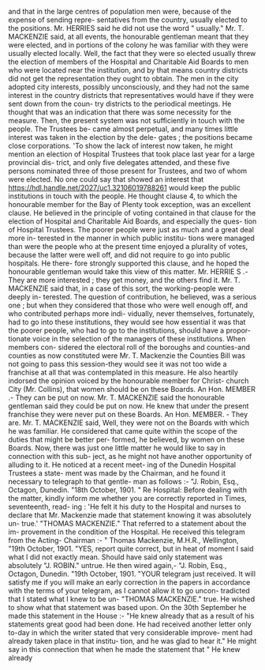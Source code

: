 and that in the large centres of population men were, because of the expense of sending repre- sentatives from the country, usually elected to the positions. Mr. HERRIES said he did not use the word " usually." Mr. T. MACKENZIE said, at all events, the honourable gentleman meant that they were elected, and in portions of the colony he was familiar with they were usually elected locally. Well, the fact that they were so elected usually threw the election of members of the Hospital and Charitable Aid Boards to men who were located near the institution, and by that means country districts did not get the representation they ought to obtain. The men in the city adopted city interests, possibly unconsciously, and they had not the same interest in the country districts that representatives would have if they were sent down from the coun- try districts to the periodical meetings. He thought that was an indication that there was some necessity for the measure. Then, the present system was not sufficiently in touch with the people. The Trustees be- came almost perpetual, and many times little interest was taken in the election by the dele- gates ; the positions became close corporations. 'To show the lack of interest now taken, he might mention an election of Hospital Trustees that took place last year for a large provincial dis- trict, and only five delegates attended, and these five persons nominated three of those present for Trustees, and two of whom were elected. No one could say that showed an interest that https://hdl.handle.net/2027/uc1.32106019788261 would keep the public institutions in touch with the people. He thought clause 4, to which the honourable member for the Bay of Plenty took exception, was an excellent clause. He believed in the principle of voting contained in that clause for the election of Hospital and Charitable Aid Boards, and especially the ques- tion of Hospital Trustees. The poorer people were just as much and a great deal more in- terested in the manner in which public institu- tions were managed than were the people who at the present time enjoyed a plurality of votes, because the latter were well off, and did not require to go into public hospitals. He there- fore strongly supported this clause, and he hoped the honourable gentleman would take this view of this matter. Mr. HERRIE S .- They are more interested ; they get money, and the others find it. Mr. T. MACKENZIE said that, in a case of this sort, the working-people were deeply in- terested. The question of contribution, he believed, was a serious one ; but when they considered that those who were well enough off, and who contributed perhaps more indi- vidually, never themselves, fortunately, had to go into these institutions, they would see how essential it was that the poorer people, who had to go to the institutions, should have a propor- tionate voice in the selection of the managers of these institutions. When members con- sidered the electoral roll of the boroughs and counties-and counties as now constituted were Mr. T. Mackenzie the Counties Bill was not going to pass this session-they would see it was not too wide a franchise at all that was contemplated in this measure. He also heartily indorsed the opinion voiced by the honourable member for Christ- church City (Mr. Collins), that women should be on these Boards. An Hon. MEMBER .- They can be put on now. Mr. T. MACKENZIE said the honourable gentleman said they could be put on now. He knew that under the present franchise they were never put on these Boards. An Hon. MEMBER. - They are. Mr. T. MACKENZIE said, Well, they were not on the Boards with which he was familiar. He considered that came quite within the scope of the duties that might be better per- formed, he believed, by women on these Boards. Now, there was just one little matter he would like to say in connection with this sub- ject, as he might not have another opportunity of alluding to it. He noticed at a recent meet- ing of the Dunedin Hospital Trustees a state- ment was made by the Chairman, and he found it necessary to telegraph to that gentle- man as follows :- "J. Robin, Esq., Octagon, Dunedin. "18th October, 1901. " Re Hospital: Before dealing with the matter, kindly inform me whether you are correctly reported in Times, seventeenth, read- ing : 'He felt it his duty to the Hospital and nurses to declare that Mr. Mackenzie made that statement knowing it was absolutely un- true.' "THOMAS MACKENZIE." That referred to a statement about the im- provement in the condition of the Hospital. He received this telegram from the Acting- Chairman :- " Thomas Mackenzie, M.H.R., Wellington, "19th October, 1901. "YES, report quite correct, but in heat of moment I said what I did not exactly mean. Should have said only statement was absolutely "J. ROBIN." untrue. He then wired again,- "J. Robin, Esq., Octagon, Dunedin. "19th October, 1901. "YOUR telegram just received. It will satisfy me if you will make an early correction in the papers in accordance with the terms of your telegram, as I cannot allow it to go uncon- tradicted that I stated what I knew to be un- "THOMAS MACKENZIE." true. He wished to show what that statement was based upon. On the 30th September he made this statement in the House :- "He knew already that as a result of his statements great good had been done. He had received another letter only to-day in which the writer stated that very considerable improve- ment had already taken place in that institu- tion, and he was glad to hear it." He might say in this connection that when he made the statement that " He knew already 